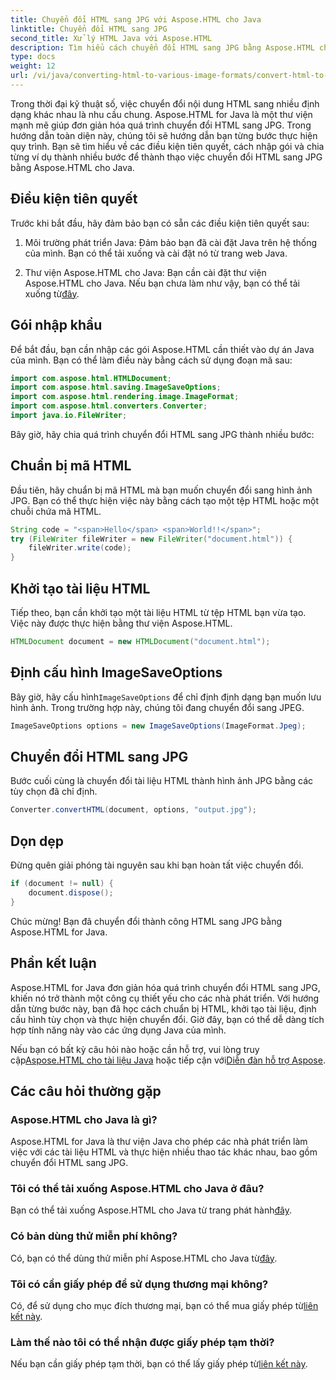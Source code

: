 ```yaml
---
title: Chuyển đổi HTML sang JPG với Aspose.HTML cho Java
linktitle: Chuyển đổi HTML sang JPG
second_title: Xử lý HTML Java với Aspose.HTML
description: Tìm hiểu cách chuyển đổi HTML sang JPG bằng Aspose.HTML cho Java. Làm theo hướng dẫn từng bước của chúng tôi để chuyển đổi HTML sang JPG liền mạch.
type: docs
weight: 12
url: /vi/java/converting-html-to-various-image-formats/convert-html-to-jpg/
---
```


Trong thời đại kỹ thuật số, việc chuyển đổi nội dung HTML sang nhiều định dạng khác nhau là nhu cầu chung. Aspose.HTML for Java là một thư viện mạnh mẽ giúp đơn giản hóa quá trình chuyển đổi HTML sang JPG. Trong hướng dẫn toàn diện này, chúng tôi sẽ hướng dẫn bạn từng bước thực hiện quy trình. Bạn sẽ tìm hiểu về các điều kiện tiên quyết, cách nhập gói và chia từng ví dụ thành nhiều bước để thành thạo việc chuyển đổi HTML sang JPG bằng Aspose.HTML cho Java.

## Điều kiện tiên quyết

Trước khi bắt đầu, hãy đảm bảo bạn có sẵn các điều kiện tiên quyết sau:

1. Môi trường phát triển Java: Đảm bảo bạn đã cài đặt Java trên hệ thống của mình. Bạn có thể tải xuống và cài đặt nó từ trang web Java.

2.  Thư viện Aspose.HTML cho Java: Bạn cần cài đặt thư viện Aspose.HTML cho Java. Nếu bạn chưa làm như vậy, bạn có thể tải xuống từ[đây](https://releases.aspose.com/html/java/).

## Gói nhập khẩu

Để bắt đầu, bạn cần nhập các gói Aspose.HTML cần thiết vào dự án Java của mình. Bạn có thể làm điều này bằng cách sử dụng đoạn mã sau:

```java
import com.aspose.html.HTMLDocument;
import com.aspose.html.saving.ImageSaveOptions;
import com.aspose.html.rendering.image.ImageFormat;
import com.aspose.html.converters.Converter;
import java.io.FileWriter;
```

Bây giờ, hãy chia quá trình chuyển đổi HTML sang JPG thành nhiều bước:

## Chuẩn bị mã HTML

Đầu tiên, hãy chuẩn bị mã HTML mà bạn muốn chuyển đổi sang hình ảnh JPG. Bạn có thể thực hiện việc này bằng cách tạo một tệp HTML hoặc một chuỗi chứa mã HTML.

```java
String code = "<span>Hello</span> <span>World!!</span>";
try (FileWriter fileWriter = new FileWriter("document.html")) {
    fileWriter.write(code);
}
```

## Khởi tạo tài liệu HTML

Tiếp theo, bạn cần khởi tạo một tài liệu HTML từ tệp HTML bạn vừa tạo. Việc này được thực hiện bằng thư viện Aspose.HTML.

```java
HTMLDocument document = new HTMLDocument("document.html");
```

## Định cấu hình ImageSaveOptions

 Bây giờ, hãy cấu hình`ImageSaveOptions` để chỉ định định dạng bạn muốn lưu hình ảnh. Trong trường hợp này, chúng tôi đang chuyển đổi sang JPEG.

```java
ImageSaveOptions options = new ImageSaveOptions(ImageFormat.Jpeg);
```

## Chuyển đổi HTML sang JPG

Bước cuối cùng là chuyển đổi tài liệu HTML thành hình ảnh JPG bằng các tùy chọn đã chỉ định.

```java
Converter.convertHTML(document, options, "output.jpg");
```

## Dọn dẹp

Đừng quên giải phóng tài nguyên sau khi bạn hoàn tất việc chuyển đổi.

```java
if (document != null) {
    document.dispose();
}
```

Chúc mừng! Bạn đã chuyển đổi thành công HTML sang JPG bằng Aspose.HTML for Java.

## Phần kết luận

Aspose.HTML for Java đơn giản hóa quá trình chuyển đổi HTML sang JPG, khiến nó trở thành một công cụ thiết yếu cho các nhà phát triển. Với hướng dẫn từng bước này, bạn đã học cách chuẩn bị HTML, khởi tạo tài liệu, định cấu hình tùy chọn và thực hiện chuyển đổi. Giờ đây, bạn có thể dễ dàng tích hợp tính năng này vào các ứng dụng Java của mình.

 Nếu bạn có bất kỳ câu hỏi nào hoặc cần hỗ trợ, vui lòng truy cập[Aspose.HTML cho tài liệu Java](https://reference.aspose.com/html/java/) hoặc tiếp cận với[Diễn đàn hỗ trợ Aspose](https://forum.aspose.com/).

## Các câu hỏi thường gặp

### Aspose.HTML cho Java là gì?
Aspose.HTML for Java là thư viện Java cho phép các nhà phát triển làm việc với các tài liệu HTML và thực hiện nhiều thao tác khác nhau, bao gồm chuyển đổi HTML sang JPG.

### Tôi có thể tải xuống Aspose.HTML cho Java ở đâu?
 Bạn có thể tải xuống Aspose.HTML cho Java từ trang phát hành[đây](https://releases.aspose.com/html/java/).

### Có bản dùng thử miễn phí không?
 Có, bạn có thể dùng thử miễn phí Aspose.HTML cho Java từ[đây](https://releases.aspose.com/).

### Tôi có cần giấy phép để sử dụng thương mại không?
 Có, để sử dụng cho mục đích thương mại, bạn có thể mua giấy phép từ[liên kết này](https://purchase.aspose.com/buy).

### Làm thế nào tôi có thể nhận được giấy phép tạm thời?
Nếu bạn cần giấy phép tạm thời, bạn có thể lấy giấy phép từ[liên kết này](https://purchase.aspose.com/temporary-license/).